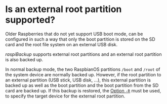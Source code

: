 # Is an external root partition supported?

Older Raspberries that do not yet support USB boot mode,
can be configured in such a way that only the boot partition
is stored on the SD card
and the root file system on an external USB disk.

*raspiBackup* supports external root partitions and
an external root partition is also backed up.

In normal backup mode, the two RaspbianOS partitions
`/boot` and `/root` of the system device are normally backed up. However, if the root partition
to an external
partition (USB stick, USB disk, ...), this external partition is backed up as well as the boot
partition and the boot partition from the SD card are backed up. If
this backup is restored, the [Option `-R`](restore-options.md#parm_R) must be used,
to specify the target device for the external root partition.

[.status]: translated


